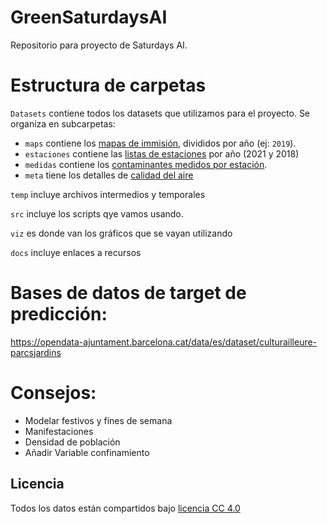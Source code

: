 # GreenSaturdaysAI
Repositorio para proyecto de Saturdays AI.

# Estructura de carpetas
`Datasets` contiene todos los datasets que utilizamos para el proyecto.
Se organiza en subcarpetas:

- `maps` contiene los [mapas de immisión](https://opendata-ajuntament.barcelona.cat/data/es/dataset/mapes-immissio-qualitat-aire), divididos por año (ej: `2019`).
- `estaciones` contiene las [listas de estaciones](https://opendata-ajuntament.barcelona.cat/data/dataset/4dff88b1-151b-48db-91c2-45007cd5d07a/resource/3b2c1f22-2a64-40a7-9154-3d0258d847ed/download/2021_qualitat_aire_estacions.csv) por año (2021 y 2018)
- `medidas` contiene los [contaminantes medidos por estación](https://opendata-ajuntament.barcelona.cat/data/es/dataset/contaminants-estacions-mesura-qualitat-aire).
- `meta` tiene los detalles de [calidad del aire](https://opendata-ajuntament.barcelona.cat/data/es/dataset/qualitat-aire-detall-bcn)

`temp` incluye archivos intermedios y temporales

`src` incluye los scripts qye vamos usando.

`viz` es donde van los gráficos que se vayan utilizando

`docs` incluye enlaces a recursos

# Bases de datos de target de predicción:
https://opendata-ajuntament.barcelona.cat/data/es/dataset/culturailleure-parcsjardins

# Consejos:
- Modelar festivos y fines de semana 
- Manifestaciones
- Densidad de población
- Añadir Variable confinamiento 

## Licencia
Todos los datos están compartidos bajo [licencia CC 4.0](https://creativecommons.org/licenses/by/4.0/)


